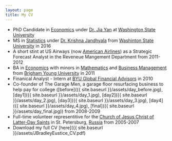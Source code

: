 ```yaml
---
layout: page
title: My CV
---
```


* PhD Candidate in [Economics](http://ses.wsu.edu) under [Dr. Jia Yan](https://people.ses.wsu.edu/yan/) at [Washington State University](https://wsu.edu)
* MS in [Statistics](http://www.math.wsu.edu) under [Dr. Krishna Jandhyala](http://www.math.wsu.edu/faculty/jand/welcome.php) from [Washinton State University](https://wsu.edu) in 2016
* A short stint at US Airways (now [American Airlines](https://www.aa.com/)) as a Strategic Forecast Analyst in the Reveneue Mangement Department from 2011-2012
* BA in [Economics](https://economics.byu.edu) with minors in [Mathematics](https://math.byu.edu) and [Business Management](https://marriottschool.byu.edu) from [Brigham Young University](https://www.byu.edu) in 2011
* Finanical Analyst - Intern at [BYU Global Financial Advisors](https://www.linkedin.com/company/byu-global-financial-advisors/) in 2010
* Co-founder of The Garage Men, a garage floor resurfacing business to help pay for college ([before]({{ site.baseurl }}/assets/day_before.jpg), [day1]({{ site.baseurl }}/assets/day_1.jpg), [day2]({{ site.baseurl }}/assets/day_2.jpg), [day3]({{ site.baseurl }}/assets/day_3.jpg), [day4]({{ site.baseurl }}/assets/day_4.jpg), [final]({{ site.baseurl }}/assets/day_final.jpg)) from 2008-2009
* Full-time volunteer representitive for the [Church of Jesus Christ of Latter-Day Saints](https://www.lds.org/?lang=eng) in St. Petersburg, [Russia](http://www.lds.ru) from 2005-2007
* Download my full CV [here]({{ site.baseurl }}/assets/JBradleyEustice_CV.pdf)
